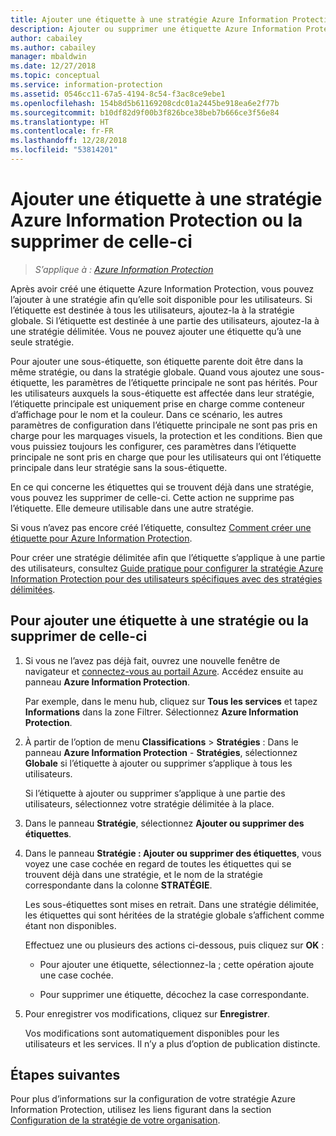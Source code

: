 ```yaml
---
title: Ajouter une étiquette à une stratégie Azure Information Protection ou l’en supprimer – AIP
description: Ajouter ou supprimer une étiquette Azure Information Protection à la stratégie globale pour tous les utilisateurs, ou à une stratégie délimitée pour une partie des utilisateurs, ou l’en supprimer.
author: cabailey
ms.author: cabailey
manager: mbaldwin
ms.date: 12/27/2018
ms.topic: conceptual
ms.service: information-protection
ms.assetid: 0546cc11-67a5-4194-8c54-f3ac8ce9ebe1
ms.openlocfilehash: 154b8d5b61169208cdc01a2445be918ea6e2f77b
ms.sourcegitcommit: b10df82d9f00b3f826bce38beb7b666ce3f56e84
ms.translationtype: HT
ms.contentlocale: fr-FR
ms.lasthandoff: 12/28/2018
ms.locfileid: "53814201"
---
```

# <a name="add-or-remove-a-label-to-or-from-an-azure-information-protection-policy"></a>Ajouter une étiquette à une stratégie Azure Information Protection ou la supprimer de celle-ci

>*S’applique à : [Azure Information Protection](https://azure.microsoft.com/pricing/details/information-protection)*

Après avoir créé une étiquette Azure Information Protection, vous pouvez l’ajouter à une stratégie afin qu’elle soit disponible pour les utilisateurs. Si l’étiquette est destinée à tous les utilisateurs, ajoutez-la à la stratégie globale. Si l’étiquette est destinée à une partie des utilisateurs, ajoutez-la à une stratégie délimitée. Vous ne pouvez ajouter une étiquette qu’à une seule stratégie. 

Pour ajouter une sous-étiquette, son étiquette parente doit être dans la même stratégie, ou dans la stratégie globale. Quand vous ajoutez une sous-étiquette, les paramètres de l’étiquette principale ne sont pas hérités. Pour les utilisateurs auxquels la sous-étiquette est affectée dans leur stratégie, l’étiquette principale est uniquement prise en charge comme conteneur d’affichage pour le nom et la couleur. Dans ce scénario, les autres paramètres de configuration dans l’étiquette principale ne sont pas pris en charge pour les marquages visuels, la protection et les conditions. Bien que vous puissiez toujours les configurer, ces paramètres dans l’étiquette principale ne sont pris en charge que pour les utilisateurs qui ont l’étiquette principale dans leur stratégie sans la sous-étiquette.

En ce qui concerne les étiquettes qui se trouvent déjà dans une stratégie, vous pouvez les supprimer de celle-ci. Cette action ne supprime pas l’étiquette. Elle demeure utilisable dans une autre stratégie.

Si vous n’avez pas encore créé l’étiquette, consultez [Comment créer une étiquette pour Azure Information Protection](configure-policy-new-label.md).

Pour créer une stratégie délimitée afin que l’étiquette s’applique à une partie des utilisateurs, consultez [Guide pratique pour configurer la stratégie Azure Information Protection pour des utilisateurs spécifiques avec des stratégies délimitées](configure-policy-scope.md).

## <a name="to-add-or-remove-a-label-to-or-from-a-policy"></a>Pour ajouter une étiquette à une stratégie ou la supprimer de celle-ci

1. Si vous ne l’avez pas déjà fait, ouvrez une nouvelle fenêtre de navigateur et [connectez-vous au portail Azure](configure-policy.md#signing-in-to-the-azure-portal). Accédez ensuite au panneau **Azure Information Protection**.
    
    Par exemple, dans le menu hub, cliquez sur **Tous les services** et tapez **Informations** dans la zone Filtrer. Sélectionnez **Azure Information Protection**.

2. À partir de l’option de menu **Classifications** > **Stratégies** : Dans le panneau **Azure Information Protection** - **Stratégies**, sélectionnez **Globale** si l’étiquette à ajouter ou supprimer s’applique à tous les utilisateurs.

    Si l’étiquette à ajouter ou supprimer s’applique à une partie des utilisateurs, sélectionnez votre stratégie délimitée à la place.

3. Dans le panneau **Stratégie**, sélectionnez **Ajouter ou supprimer des étiquettes**.

4. Dans le panneau **Stratégie : Ajouter ou supprimer des étiquettes**, vous voyez une case cochée en regard de toutes les étiquettes qui se trouvent déjà dans une stratégie, et le nom de la stratégie correspondante dans la colonne **STRATÉGIE**.
     
    Les sous-étiquettes sont mises en retrait. Dans une stratégie délimitée, les étiquettes qui sont héritées de la stratégie globale s’affichent comme étant non disponibles.
    
    Effectuez une ou plusieurs des actions ci-dessous, puis cliquez sur **OK** :
    
    - Pour ajouter une étiquette, sélectionnez-la ; cette opération ajoute une case cochée.
    
    - Pour supprimer une étiquette, décochez la case correspondante.
  
5. Pour enregistrer vos modifications, cliquez sur **Enregistrer**.
   
    Vos modifications sont automatiquement disponibles pour les utilisateurs et les services. Il n’y a plus d’option de publication distincte.


## <a name="next-steps"></a>Étapes suivantes

Pour plus d’informations sur la configuration de votre stratégie Azure Information Protection, utilisez les liens figurant dans la section [Configuration de la stratégie de votre organisation](configure-policy.md#configuring-your-organizations-policy).